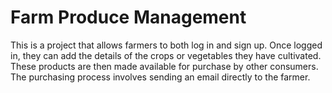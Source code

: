# Farm Produce Management

This is a project that allows farmers to both log in and sign up. Once logged in, they can add the details of the crops or vegetables they have cultivated.
These products are then made available for purchase by other consumers. The purchasing process involves sending an email directly to the farmer.

